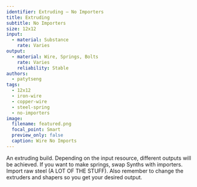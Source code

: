 ```yaml
---
identifier: Extruding – No Importers
title: Extruding
subtitle: No Importers
size: 12x12
input:
  - material: Substance
    rate: Varies
output:
  - material: Wire, Springs, Bolts
    rate: Varies
    reliability: Stable
authors:
  - patytseng
tags:
  - 12x12
  - iron-wire
  - copper-wire
  - steel-spring
  - no-importers
image:
  filename: featured.png
  focal_point: Smart
  preview_only: false
  caption: Wire No Imports
---
```

An extruding build. Depending on the input resource, different outputs will be achieved. If you want to make springs, swap Synths with importers. Import raw steel (A LOT OF THE STUFF). Also remember to change the extruders and shapers so you get your desired output.